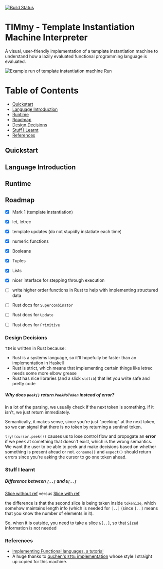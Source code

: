 [![Build Status](https://travis-ci.org/bollu/TIM-template-instantiation.svg?branch=master)](https://travis-ci.org/bollu/TIM-template-instantiation)

TIMmy - Template Instantiation Machine Interpreter 
======================================

A visual, user-friendly implementation of a template instantiation machine to understand how a 
lazily evaluated functional programming language is evaluated.


![Example run of template instantiation machine Run](http://i.imgur.com/PKNywHC.png)

# Table of Contents
- [Quickstart](#quickstart)
- [Language Introduction](#language-introduction)
- [Runtime](#runtime)
- [Roadmap](#roadmap)
- [Design Decisions](#design-decisions)
- [Stuff I Learnt](#stuff-I-learnt)
- [References](#references)

## Quickstart

## Language Introduction


## Runtime

## Roadmap
- [x] Mark 1 (template instantiation)
- [x] let, letrec
- [x] template updates (do not stupidly instatiate each time)
- [x] numeric functions
- [x] Booleans
- [x] Tuples
- [x] Lists
- [x] nicer interface for stepping through execution
- [ ] write higher order functions in Rust to help with implementing structured data
- [ ] Rust docs for `Supercombinator`
- [ ] Rust docs for `Update`
- [ ] Rust docs for `Primitive`



### Design Decisions

`TIM` is written in Rust because:
- Rust is a systems language, so it'll hopefully be faster than an implementation in Haskell
- Rust is strict, which means that implementing certain things like letrec needs some more elbow grease
- Rust has nice libraries (and a slick `stdlib`) that let you write safe and pretty code

##### Why does `peek()` return `PeekNoToken` instead of error?
in a lot of the parsing, we usually check if the next token is something.
if it isn't, we just return immediately.

Semantically, it makes sense, since you're just "peeking" at the next token,
so we can signal that there is no token by returning a sentinel token.

`try!(cursor.peek())` causes us to lose control flow and propogate
an __error__ if we peek at something that doesn't exist, which is the wrong
semantics. We want the user to be able to peek and make decisions based on
whether something is present ahead or not. `consume()` and `expect()` should
return errors since you're asking the cursor to go one token ahead.

### Stuff I learnt

##### Difference between `[..]` and `&[..]`

[Slice without ref](https://github.com/bollu/TIM-template-instantiation/blob/master/src/main.rs#L1124)
versus
[Slice with ref](https://github.com/bollu/TIM-template-instantiation/blob/d8515212f899ad185bec4bd1812bd493322b8d5d/src/main.rs#L1163)

the difference is that the second slice is being taken inside `tokenize`, which somehow maintains length info
(which is needed for `[..]` (since `[..]` means that you know the number of elements in it).

So, when it is outside, you need to take a slice `&[..]`, so that `Sized` information is not needed

### References
- [Implementing Functional languages, a tutorial](http://research.microsoft.com/en-us/um/people/simonpj/Papers/pj-lester-book/)
- A huge thanks to [quchen's `STGi` implementation](https://github.com/quchen/stgi) whose style I straight up copied for this machine.
